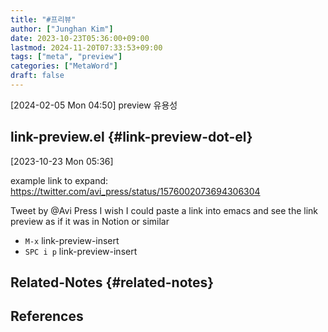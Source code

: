 ```yaml
---
title: "#프리뷰"
author: ["Junghan Kim"]
date: 2023-10-23T05:36:00+09:00
lastmod: 2024-11-20T07:33:53+09:00
tags: ["meta", "preview"]
categories: ["MetaWord"]
draft: false
---
```


<span class="timestamp-wrapper"><span class="timestamp">[2024-02-05 Mon 04:50] </span></span> preview 유용성


## link-preview.el {#link-preview-dot-el}

<span class="timestamp-wrapper"><span class="timestamp">[2023-10-23 Mon 05:36]</span></span>

example link to expand: <https://twitter.com/avi_press/status/1576002073694306304>

<div class="preview">

Tweet by @Avi Press I wish I could paste a link into emacs and see the link preview as if it was in Notion or similar

</div>

-   `M-x` link-preview-insert
-   `SPC i p` link-preview-insert


## Related-Notes {#related-notes}

## References

<style>.csl-entry{text-indent: -1.5em; margin-left: 1.5em;}</style><div class="csl-bib-body">
</div>
